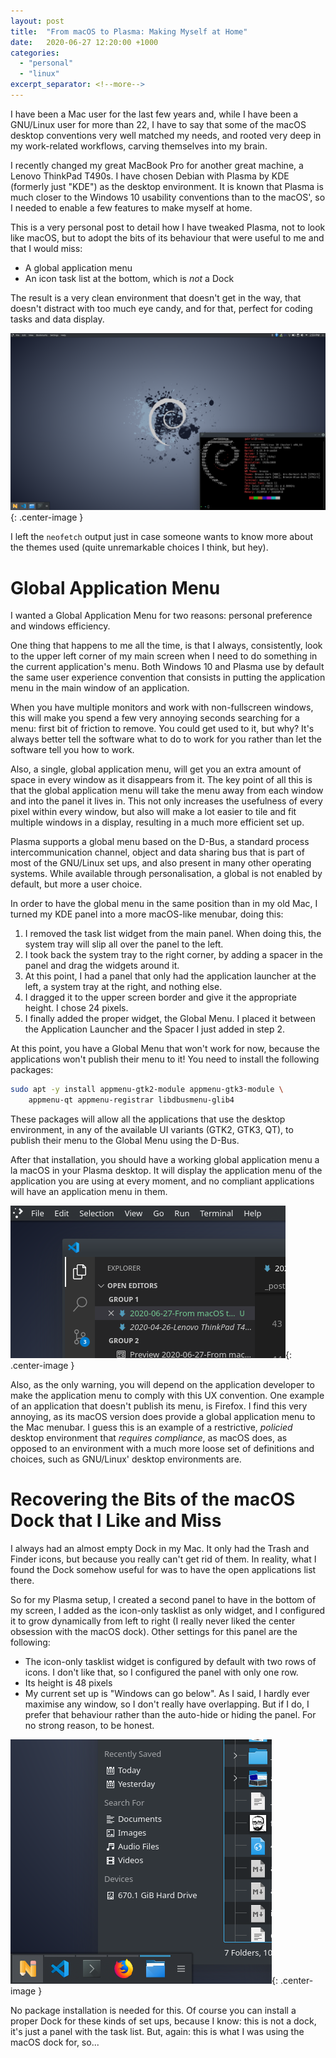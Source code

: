```yaml
---
layout: post
title:  "From macOS to Plasma: Making Myself at Home"
date:   2020-06-27 12:20:00 +1000
categories:
  - "personal"
  - "linux"
excerpt_separator: <!--more-->
---
```

I have been a Mac user for the last few years and, while I have been a GNU/Linux user for more than 22, I have to say that some of the macOS desktop conventions very well matched my needs, and rooted very deep in my work-related workflows, carving themselves into my brain.

I recently changed my great MacBook Pro for another great machine, a Lenovo ThinkPad T490s. I have chosen Debian with Plasma by KDE (formerly just "KDE") as the desktop environment. It is known that Plasma is much closer to the Windows 10 usability conventions than to the macOS', so I needed to enable a few features to make myself at home. 

This is a very personal post to detail how I have tweaked Plasma, not to look like macOS, but to adopt the bits of its behaviour that were useful to me and that I would miss:

- A global application menu
- An icon task list at the bottom, which is _not_ a Dock

The result is a very clean environment that doesn't get in the way, that doesn't distract with too much eye candy, and for that, perfect for coding tasks and data display.

![Desktop Result](/assets/desktopresult.png){: .center-image }

I left the `neofetch` output just in case someone wants to know more about the themes used (quite unremarkable choices I think, but hey).
<!--more-->

# Global Application Menu
I wanted a Global Application Menu for two reasons: personal preference and windows efficiency.

One thing that happens to me all the time, is that I always, consistently, look to the upper left corner of my main screen when I need to do something in the current application's menu. Both Windows 10 and Plasma use by default the same user experience convention that consists in putting the application menu in the main window of an application. 

When you have multiple monitors and work with non-fullscreen windows, this will make you spend a few very annoying seconds searching for a menu: first bit of friction to remove. You could get used to it, but why? It's always better tell the software what to do to work for you rather than let the software tell you how to work.

Also, a single, global application menu, will get you an extra amount of space in every window as it disappears from it. The key point of all this is that the global application menu will take the menu away from each window and into the panel it lives in. This not only increases the usefulness of every pixel within every window, but also will make a lot easier to tile and fit multiple windows in a display, resulting in a much more efficient set up.

Plasma supports a global menu based on the D-Bus, a standard process intercommunication channel, object and data sharing bus that is part of most of the GNU/Linux set ups, and also present in many other operating systems. While available through personalisation, a global is not enabled by default, but more a user choice. 

In order to have the global menu in the same position than in my old Mac, I turned my KDE panel into a more macOS-like menubar, doing this:

1. I removed the task list widget from the main panel. When doing this, the system tray will slip all over the panel to the left.
2. I took back the system tray to the right corner, by adding a spacer in the panel and drag the widgets around it.
3. At this point, I had a panel that only had the application launcher at the left, a system tray at the right, and nothing else.
4. I dragged it to the upper screen border and give it the appropriate height. I chose 24 pixels.
5. I finally added the proper widget, the Global Menu. I placed it between the Application Launcher and the Spacer I just added in step 2.

At this point, you have a Global Menu that won't work for now, because the applications won't publish their menu to it! You need to install the following packages:

```bash
sudo apt -y install appmenu-gtk2-module appmenu-gtk3-module \     
    appmenu-qt appmenu-registrar libdbusmenu-glib4
```
These packages will allow all the applications that use the desktop environment, in any of the available UI variants (GTK2, GTK3, QT), to publish their menu to the Global Menu using the D-Bus.

After that installation, you should have a working global application menu a la macOS in your Plasma desktop. It will display the application menu of the application you are using at every moment, and no compliant applications will have an application menu in them. 

![The Application menu showing the VS Code menu. Notice that the VS Code windows doesn't have a replica of the menu](/assets/globalmenu.png){: .center-image }

Also, as the only warning, you will depend on the application developer to make the application menu to comply with this UX convention. One example of an application that doesn't publish its menu, is Firefox. I find this very annoying, as its macOS version does provide a global application menu to the Mac menubar. I guess this is an example of a restrictive, *policied* desktop environment that *requires compliance*, as macOS does, as opposed to an environment with a much more loose set of definitions and choices, such as GNU/Linux' desktop environments are.

# Recovering the Bits of the macOS Dock that I Like and Miss
I always had an almost empty Dock in my Mac. It only had the Trash and Finder icons, but because you really can't get rid of them. In reality, what I found the Dock somehow useful for was to have the open applications list there. 

So for my Plasma setup, I created a second panel to have in the bottom of my screen, I added as the icon-only tasklist as only widget, and I configured it to grow dynamically from left to right (I really never liked the center obsession with the macOS dock). Other settings for this panel are the following:

- The icon-only tasklist widget is configured by default with two rows of icons. I don't like that, so I configured the panel with only one row.
- Its height is 48 pixels
- My current set up is "Windows can go below". As I said, I hardly ever maximise any window, so I don't really have overlapping. But if I do, I prefer that behaviour rather than the auto-hide or hiding the panel. For no strong reason, to be honest.

![Task List is Back](/assets/tasklist.png){: .center-image }

No package installation is needed for this. Of course you can install a proper Dock for these kinds of set ups, because I know: this is not a dock, it's just a panel with the task list. But, again: this is what I was using the macOS dock for, so...